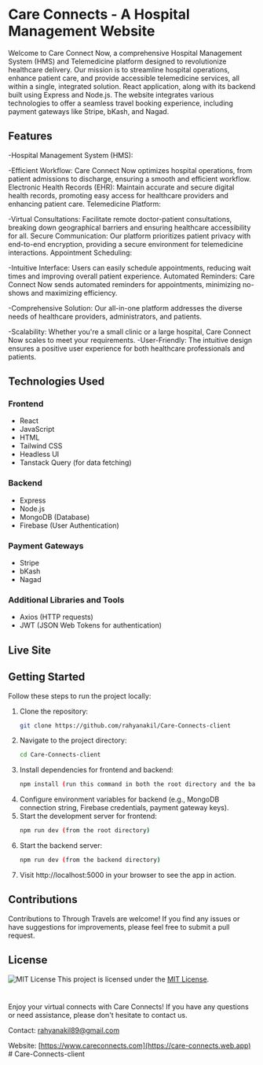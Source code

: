 # Care Connects - A Hospital Management Website
Welcome to Care Connect Now, a comprehensive Hospital Management System (HMS) and Telemedicine platform designed to revolutionize healthcare delivery. Our mission is to streamline hospital operations, enhance patient care, and provide accessible telemedicine services, all within a single, integrated solution. React application, along with its backend built using Express and Node.js. 
The website integrates various technologies to offer a seamless travel booking experience, including payment gateways like Stripe, bKash, and Nagad.

<!-- ![Care Connects](https://i.ibb.co/d5xRtyz/banner-section.jpg) -->


## Features
-Hospital Management System (HMS):

-Efficient Workflow: Care Connect Now optimizes hospital operations, from patient admissions to discharge, ensuring a smooth and efficient workflow.
Electronic Health Records (EHR): Maintain accurate and secure digital health records, promoting easy access for healthcare providers and enhancing patient care.
Telemedicine Platform:

-Virtual Consultations: Facilitate remote doctor-patient consultations, breaking down geographical barriers and ensuring healthcare accessibility for all.
Secure Communication: Our platform prioritizes patient privacy with end-to-end encryption, providing a secure environment for telemedicine interactions.
Appointment Scheduling:

-Intuitive Interface: Users can easily schedule appointments, reducing wait times and improving overall patient experience.
Automated Reminders: Care Connect Now sends automated reminders for appointments, minimizing no-shows and maximizing efficiency.

-Comprehensive Solution: Our all-in-one platform addresses the diverse needs of healthcare providers, administrators, and patients.

-Scalability: Whether you're a small clinic or a large hospital, Care Connect Now scales to meet your requirements.
-User-Friendly: The intuitive design ensures a positive user experience for both healthcare professionals and patients.

## Technologies Used

### Frontend

- React
- JavaScript
- HTML
- Tailwind CSS
- Headless UI
- Tanstack Query (for data fetching)

### Backend
- Express
- Node.js
- MongoDB (Database)
- Firebase (User Authentication)

### Payment Gateways
- Stripe
- bKash
- Nagad

### Additional Libraries and Tools
- Axios (HTTP requests)
- JWT (JSON Web Tokens for authentication)

## Live Site
<!-- Check out the live site of Care Connects: [Care Connects](https://CareConnects.web.app) -->


## Getting Started
Follow these steps to run the project locally:

1. Clone the repository:
   ```bash
   git clone https://github.com/rahyanakil/Care-Connects-client
2. Navigate to the project directory:
   ```bash
   cd Care-Connects-client
3. Install dependencies for frontend and backend:
   ```bash
   npm install (run this command in both the root directory and the backend directory)
4. Configure environment variables for backend (e.g., MongoDB connection string, Firebase credentials, payment gateway keys).
5. Start the development server for frontend:
   ```bash
   npm run dev (from the root directory)
6. Start the backend server:
   ```bash
   npm run dev (from the backend directory)
7. Visit http://localhost:5000 in your browser to see the app in action.


## Contributions
Contributions to Through Travels are welcome! If you find any issues or have suggestions for improvements, please feel free to submit a pull request.


## License
![MIT License](https://i.ibb.co/NTHxy9w/100px-MIT-logo-svg.png)
This project is licensed under the [MIT License](LICENSE).

#
Enjoy your virtual connects with Care Connects! If you have any questions or need assistance, please don't hesitate to contact us.

Contact: rahyanakil89@gmail.com

Website:  [https://www.careconnects.com](https://care-connects.web.app)
#   C a r e - C o n n e c t s - c l i e n t 
 
 